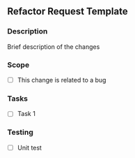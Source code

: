 ## Refactor Request Template

### Description
Brief description of the changes

### Scope
- [ ] This change is related to a bug

### Tasks
- [ ] Task 1

### Testing
- [ ] Unit test